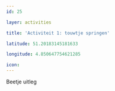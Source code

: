 ```yaml
---
id: 25

layer: activities

title: 'Activiteit 1: touwtje springen'

latitude: 51.20183145181633

longitude: 4.850647754621285

icon:
---
```


Beetje uitleg
